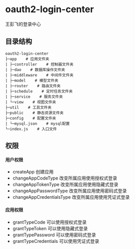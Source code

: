 # oauth2-login-center
王彭飞的登录中心

## 目录结构
````
oauth2-login-center
├─app    # 应用文件夹
| ├─controller    # 控制器文件夹
| ├─dao    # 数据库操作文件夹
| ├─middleware    # 中间件文件夹
| ├─model    # 模型文件夹
| ├─router    # 路由文件夹
| ├─schedule    # 定时任务文件夹
| ├─service    # 服务文件夹
| └─view    # 视图文件夹
├─util    # 工具文件夹
├─public    # 静态资源文件夹
├─config    # 配置文件夹
| └─mysql.json    # mysql配置
└─index.js    # 入口文件
````

## 权限
#### 用户权限
* createApp 创建应用
* changeAppCodeType 改变所属应用使用授权式登录
* changeAppTokenType 改变所属应用使用隐藏式登录
* changeAppPasswordType 改变所属应用使用密码式登录
* changeAppCredentialsType 改变所属应用使用凭证式登录

#### 应用权限
* grantTypeCode 可以使用授权式登录
* grantTypeToken 可以使用隐藏式登录
* grantTypePassword 可以使用密码式登录
* grantTypeCredentials 可以使用凭证式登录









